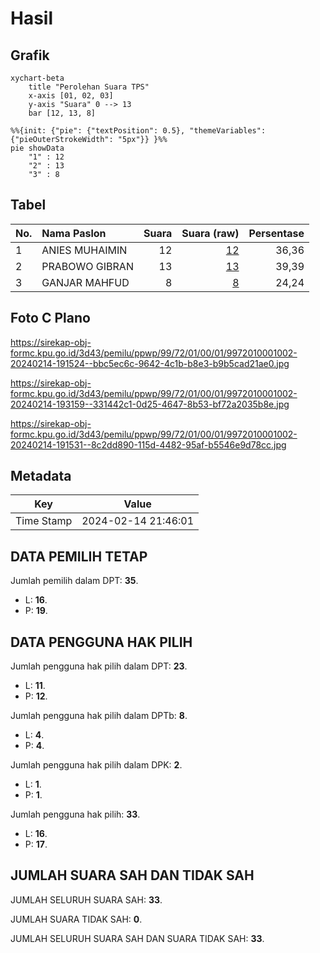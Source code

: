 # Hasil

## Grafik

```mermaid
xychart-beta
    title "Perolehan Suara TPS"
    x-axis [01, 02, 03]
    y-axis "Suara" 0 --> 13
    bar [12, 13, 8]
```

```mermaid
%%{init: {"pie": {"textPosition": 0.5}, "themeVariables": {"pieOuterStrokeWidth": "5px"}} }%%
pie showData
    "1" : 12
    "2" : 13
    "3" : 8
```

## Tabel

| No. | Nama Paslon    | Suara | Suara (raw) | Persentase |
|:--- |:-------------- | -----:| -----------:| ----------:|
| 1   | ANIES MUHAIMIN | 12    | [12][p-1]   | 36,36      |
| 2   | PRABOWO GIBRAN | 13    | [13][p-2]   | 39,39      |
| 3   | GANJAR MAHFUD  | 8     | [8][p-3]    | 24,24      |


[p-1]: https://github.com/gigit-pemilu/pemilu-2024-99-luar-negeri/blob/main/pilpres/hitung-suara/sub/99-luar-negeri/sub/72-maputo-mozambik/sub/01-maputo-mozambik/sub/0001-maputo-mozambik/sub/002-tps-001/sub/paslon-1.txt
[p-2]: https://github.com/gigit-pemilu/pemilu-2024-99-luar-negeri/blob/main/pilpres/hitung-suara/sub/99-luar-negeri/sub/72-maputo-mozambik/sub/01-maputo-mozambik/sub/0001-maputo-mozambik/sub/002-tps-001/sub/paslon-2.txt
[p-3]: https://github.com/gigit-pemilu/pemilu-2024-99-luar-negeri/blob/main/pilpres/hitung-suara/sub/99-luar-negeri/sub/72-maputo-mozambik/sub/01-maputo-mozambik/sub/0001-maputo-mozambik/sub/002-tps-001/sub/paslon-3.txt

## Foto C Plano

https://sirekap-obj-formc.kpu.go.id/3d43/pemilu/ppwp/99/72/01/00/01/9972010001002-20240214-191524--bbc5ec6c-9642-4c1b-b8e3-b9b5cad21ae0.jpg

https://sirekap-obj-formc.kpu.go.id/3d43/pemilu/ppwp/99/72/01/00/01/9972010001002-20240214-193159--331442c1-0d25-4647-8b53-bf72a2035b8e.jpg

https://sirekap-obj-formc.kpu.go.id/3d43/pemilu/ppwp/99/72/01/00/01/9972010001002-20240214-191531--8c2dd890-115d-4482-95af-b5546e9d78cc.jpg


## Metadata

| Key        | Value               |
| ---------- | ------------------- |
| Time Stamp | 2024-02-14 21:46:01 |


## DATA PEMILIH TETAP

Jumlah pemilih dalam DPT: **35**.
 * L: **16**.
 * P: **19**.

## DATA PENGGUNA HAK PILIH

Jumlah pengguna hak pilih dalam DPT: **23**.
 * L: **11**.
 * P: **12**.

Jumlah pengguna hak pilih dalam DPTb: **8**.
 * L: **4**.
 * P: **4**.

Jumlah pengguna hak pilih dalam DPK: **2**.
 * L: **1**.
 * P: **1**.

Jumlah pengguna hak pilih: **33**.
 * L: **16**.
 * P: **17**.

## JUMLAH SUARA SAH DAN TIDAK SAH

JUMLAH SELURUH SUARA SAH: **33**.

JUMLAH SUARA TIDAK SAH: **0**.

JUMLAH SELURUH SUARA SAH DAN SUARA TIDAK SAH: **33**.


